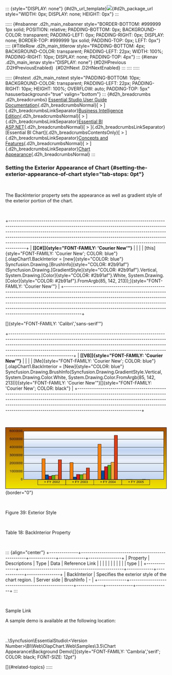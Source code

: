 ::: {style="DISPLAY: none"}
[](ms-xhelp:///?Id=d2h_url_template){#d2h_url_template}![](!package_url!){#d2h_package_url style="WIDTH: 0px; DISPLAY: none; HEIGHT: 0px"}
:::

::::: {#nsbanner .d2h_main_nsbanner style="BORDER-BOTTOM: #999999 1px solid; POSITION: relative; PADDING-BOTTOM: 0px; BACKGROUND-COLOR: transparent; PADDING-LEFT: 0px; PADDING-RIGHT: 0px; DISPLAY: none; BORDER-TOP: #999999 1px solid; PADDING-TOP: 0px; LEFT: 0px"}
:::: {#TitleRow .d2h_main_titlerow style="PADDING-BOTTOM: 4px; BACKGROUND-COLOR: transparent; PADDING-LEFT: 22px; WIDTH: 100%; PADDING-RIGHT: 10px; DISPLAY: none; PADDING-TOP: 4px"}
::: {#ienav .d2h_main_ienav style="DISPLAY: none"}
[](ms-xhelp:///?Id=0f14638d-906f-44b2-b656-05bf9dba1e23){#D2HPrevious .D2HPreviousEnabled}  [](ms-xhelp:///?Id=310eacfa-6a62-4490-8955-8b9d2b9381da){#D2HNext .D2HNextEnabled}
:::
::::
:::::

::::: {#nstext .d2h_main_nstext style="PADDING-BOTTOM: 10px; BACKGROUND-COLOR: transparent; PADDING-LEFT: 22px; PADDING-RIGHT: 10px; HEIGHT: 100%; OVERFLOW: auto; PADDING-TOP: 5px" hasuserbackground="true" valign="bottom"}
::: {#d2h_breadcrumbs .d2h_breadcrumbs}
[Essential Studio User Guide Documentation](ms-xhelp:///?Id=12457748-09e3-4d74-a240-8e049cedf030){.d2h_breadcrumbsNormal}[ \> ]{.d2h_breadcrumbsLinkSeparator}[Business Intelligence Edition](ms-xhelp:///?Id=fdf33dd8-62b2-47b9-ad7b-fc50e590bca5){.d2h_breadcrumbsNormal}[ \> ]{.d2h_breadcrumbsLinkSeparator}[Essential BI ASP.NET](ms-xhelp:///?Id=99c6694e-59c3-4c59-abb5-ce9ce9a948bc){.d2h_breadcrumbsNormal}[ \> ]{.d2h_breadcrumbsLinkSeparator}[Essential BI Chart]{.d2h_breadcrumbsContentsOnly}[ \> ]{.d2h_breadcrumbsLinkSeparator}[Concepts and Features](ms-xhelp:///?Id=be4e11fe-e0a1-44d7-aa3a-05cf8b78bdb8){.d2h_breadcrumbsNormal}[ \> ]{.d2h_breadcrumbsLinkSeparator}[Chart Appearance](ms-xhelp:///?Id=6b450f80-063f-4b1a-8de8-c88c1c925ebe){.d2h_breadcrumbsNormal}
:::

### Setting the Exterior Appearance of Chart {#setting-the-exterior-appearance-of-chart style="tab-stops: 0pt"}

 

The BackInterior property sets the appearance as well as gradient style of the exterior portion of the chart.

 

+--------------------------------------------------------------------------------------------------------------------------------------------------------------------------------------------------------------------------------------------------------------------------------------------------------------------------------------------------------------------------------------------------------------+
| **[\[C#\]]{style="FONT-FAMILY: 'Courier New'"}**                                                                                                                                                                                                                                                                                                                                                             |
|                                                                                                                                                                                                                                                                                                                                                                                                              |
| [this]{style="FONT-FAMILY: 'Courier New'; COLOR: blue"}[.olapChart1.BackInterior = [new]{style="COLOR: blue"} Syncfusion.Drawing.[BrushInfo]{style="COLOR: #2b91af"}(Syncfusion.Drawing.[GradientStyle]{style="COLOR: #2b91af"}.Vertical, System.Drawing.[Color]{style="COLOR: #2b91af"}.White, System.Drawing.[Color]{style="COLOR: #2b91af"}.FromArgb(85, 142, 213));]{style="FONT-FAMILY: 'Courier New'"} |
+--------------------------------------------------------------------------------------------------------------------------------------------------------------------------------------------------------------------------------------------------------------------------------------------------------------------------------------------------------------------------------------------------------------+

[]{style="FONT-FAMILY: 'Calibri','sans-serif'"} 

+-------------------------------------------------------------------------------------------------------------------------------------------------------------------------------------------------------------------------------------------------------------------------------------------------------------------------------------------------------+
| **[\[VB\]]{style="FONT-FAMILY: 'Courier New'"}**                                                                                                                                                                                                                                                                                                      |
|                                                                                                                                                                                                                                                                                                                                                       |
| [Me]{style="FONT-FAMILY: 'Courier New'; COLOR: blue"}[.olapChart1.BackInterior = [New]{style="COLOR: blue"} Syncfusion.Drawing.BrushInfo(Syncfusion.Drawing.GradientStyle.Vertical, System.Drawing.Color.White, System.Drawing.Color.FromArgb(85, 142, 213))]{style="FONT-FAMILY: 'Courier New'"}[]{style="FONT-FAMILY: 'Courier New'; COLOR: black"} |
+-------------------------------------------------------------------------------------------------------------------------------------------------------------------------------------------------------------------------------------------------------------------------------------------------------------------------------------------------------+

 

![Description: C:\\Syncfusion\\BACK UP\\PIC\\ASP.NET\\Chart Types\\Exterior.png](ImagesExt/image48_42.jpg){border="0"}

 

Figure 39: Exterior Style

 

Table 18: BackInterior Property

 

::: {align="center"}
+--------------+---------------------------------------------------+-------------+-------------+----------------+
| Property     | Descriptions                                      | Type        | Data        | Reference Link |
|              |                                                   |             |             |                |
|              |                                                   |             | type        |                |
+--------------+---------------------------------------------------+-------------+-------------+----------------+
| BackInterior | Specifies the exterior style of the chart region. | Server side | BrushInfo   | \-             |
+--------------+---------------------------------------------------+-------------+-------------+----------------+
:::

 

Sample Link

A sample demo is available at the following location:

 

..\\Syncfusion\\EssentialStudio\\\<Version Number\>\\BI\\Web\\OlapChart.Web\\Samples\\3.5\\Chart Appearance\\Background Demo\\[]{style="FONT-FAMILY: 'Cambria','serif'; COLOR: black; FONT-SIZE: 12pt"}

[]{#related-topics}
:::::
